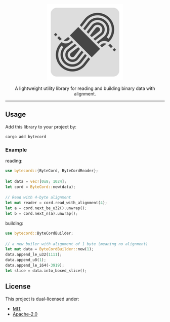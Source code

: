 <p align="center">
  <img alt="bytecord icon" src="bytecord.jpg" width="240" />
</p>
<p align="center">
  A lightweight utility library for reading and building binary data with alignment.
</p>
<hr />

## Usage

Add this library to your project by:
```bash
cargo add bytecord
```

### Example

reading:
```rust
use bytecord::{ByteCord, ByteCordReader};

let data = vec![0u8; 1024];
let cord = ByteCord::new(data);

// Read with 4-byte alignment
let mut reader = cord.read_with_alignment(4);
let a = cord.next_be_u32().unwrap();
let b = cord.next_n(a).unwrap();
```

building:
```rust
use bytecord::ByteCordBuilder;

// a new builer with alignment of 1 byte (meaning no alignment)
let mut data = ByteCordBuilder::new(1);
data.append_le_u32(1111);
data.append_u8(1);
data.append_le_i64(-3919);
let slice = data.into_boxed_slice();
```

## License

This project is dual-licensed under:

- [MIT](LICENSE-MIT)
- [Apache-2.0](LICENSE-APACHE-2.0)
